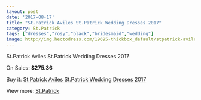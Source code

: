 ```yaml
---
layout: post
date: '2017-08-17'
title: "St.Patrick Aviles St.Patrick Wedding Dresses 2017"
category: St.Patrick
tags: ["dresses","rosy","black","bridesmaid","wedding"]
image: http://img.hectodress.com/19695-thickbox_default/stpatrick-aviles-stpatrick-wedding-dresses-2013.jpg
---
```

St.Patrick Aviles St.Patrick Wedding Dresses 2017

On Sales: **$275.36**
<a href="https://www.hectodress.com/stpatrick/9199-stpatrick-aviles-stpatrick-wedding-dresses-2013.html"><amp-img layout="responsive" width="600" height="600" src="//img.hectodress.com/19695-thickbox_default/stpatrick-aviles-stpatrick-wedding-dresses-2013.jpg" alt="St.Patrick Aviles St.Patrick Wedding Dresses 2017 0" /></a>
<a href="https://www.hectodress.com/stpatrick/9199-stpatrick-aviles-stpatrick-wedding-dresses-2013.html"><amp-img layout="responsive" width="600" height="600" src="//img.hectodress.com/19697-thickbox_default/stpatrick-aviles-stpatrick-wedding-dresses-2013.jpg" alt="St.Patrick Aviles St.Patrick Wedding Dresses 2017 1" /></a>
<a href="https://www.hectodress.com/stpatrick/9199-stpatrick-aviles-stpatrick-wedding-dresses-2013.html"><amp-img layout="responsive" width="600" height="600" src="//img.hectodress.com/19696-thickbox_default/stpatrick-aviles-stpatrick-wedding-dresses-2013.jpg" alt="St.Patrick Aviles St.Patrick Wedding Dresses 2017 2" /></a>

Buy it: [St.Patrick Aviles St.Patrick Wedding Dresses 2017](https://www.hectodress.com/stpatrick/9199-stpatrick-aviles-stpatrick-wedding-dresses-2013.html "St.Patrick Aviles St.Patrick Wedding Dresses 2017")

View more: [St.Patrick](https://www.hectodress.com/153-stpatrick "St.Patrick")